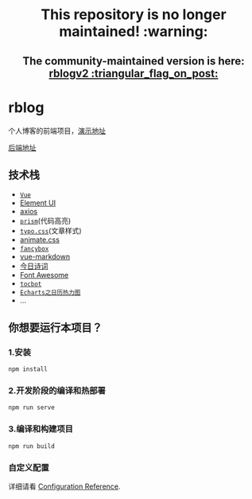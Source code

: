 <h1 align="center">This repository is no longer maintained! :warning:</h1>
<h2 align="center">The community-maintained version is here: <a href="https://github.com/YaleXin/rblogv2">rblogv2 :triangular_flag_on_post:</a></h2>

# rblog
个人博客的前端项目，[演示地址](https://www.yalexin.top/blog)

[后端地址](https://github.com/YaleXin/rblog-serv)

## 技术栈

- [`Vue`](https://cn.vuejs.org/)
- [Element UI](https://element.eleme.cn/)
- [axios](http://axios-js.com/)
- [`prism`](https://prismjs.com/)(代码高亮)
- [`typo.css`](https://typo.sofi.sh/)(文章样式)
-  [animate.css](https://github.com/animate-css/animate.css) 
-  [`fancybox`](http://fancyapps.com/fancybox/) 
-  [vue-markdown](https://github.com/zhaoxuhui1122/vue-markdown) 
- [今日诗词](https://www.jinrishici.com/)
- [Font Awesome](http://www.fontawesome.com.cn/)
- [`tocbot`](https://github.com/tscanlin/tocbot)
- [`Echarts之日历热力图`](https://echarts.apache.org/examples/zh/index.html#chart-type-heatmap)
- ...

## 你想要运行本项目？
### 1.安装

```
npm install
```

### 2.开发阶段的编译和热部署
```
npm run serve
```

### 3.编译和构建项目
```
npm run build
```

### 自定义配置
详细请看 [Configuration Reference](https://cli.vuejs.org/config/).
